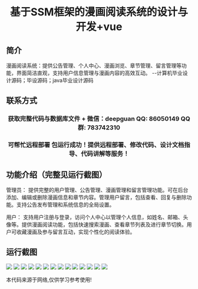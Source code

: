 <p><h1 align="center">基于SSM框架的漫画阅读系统的设计与开发+vue</h1></p>

## 简介
漫画阅读系统：提供公告管理、个人中心、漫画浏览、章节管理、留言管理等功能，界面简洁直观，支持用户信息管理与漫画内容的高效互动。    --计算机毕业设计源码；毕设源码；java毕业设计源码


## 联系方式
<p><h3 align="center">获取完整代码与数据库文件 + 微信：deepguan QQ: 86050149 QQ群: 783742310</h3></p>
<p><h3 align="center">可帮忙远程部署 包运行成功！提供远程部署、修改代码、设计文档指导、代码讲解等服务！</h3></p>

## 功能介绍（完整见运行截图）
管理员： 提供完整的用户管理、公告管理、漫画管理和留言管理功能。可在后台添加、编辑或删除漫画信息和章节内容。管理用户留言，包括查看、回复与删除功能。支持公告发布管理和系统信息的全局设置。

用户： 支持用户注册与登录，访问个人中心以管理个人信息，如姓名、邮箱、头像等。提供漫画阅读功能，包括快速搜索漫画、查看章节列表及进行章节切换。用户可收藏漫画及参与留言互动，实现个性化的阅读体验。


## 运行截图
![](img/001.jpg)
![](img/002.jpg)
![](img/003.jpg)
![](img/004.jpg)
![](img/005.jpg)
![](img/006.jpg)
![](img/007.jpg)
![](img/008.jpg)
![](img/009.jpg)
![](img/010.jpg)
![](img/011.jpg)
![](img/012.jpg)
![](img/013.jpg)
![](img/014.jpg)

<p>本代码来源于网络,仅供学习参考使用!</p>
